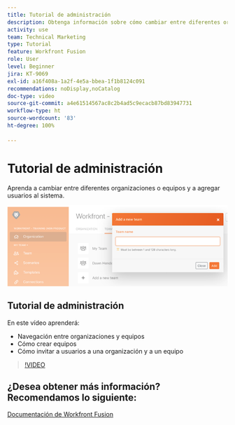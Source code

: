 ```yaml
---
title: Tutorial de administración
description: Obtenga información sobre cómo cambiar entre diferentes organizaciones o equipos y agregar usuarios al sistema en [!DNL Adobe Workfront Fusion].
activity: use
team: Technical Marketing
type: Tutorial
feature: Workfront Fusion
role: User
level: Beginner
jira: KT-9069
exl-id: a16f408a-1a2f-4e5a-bbea-1f1b8124c091
recommendations: noDisplay,noCatalog
doc-type: video
source-git-commit: a4e61514567ac8c2b4ad5c9ecacb87bd83947731
workflow-type: ht
source-wordcount: '83'
ht-degree: 100%

---
```


# Tutorial de administración

Aprenda a cambiar entre diferentes organizaciones o equipos y a agregar usuarios al sistema.

![Una imagen de un escenario con gestión de errores](assets/workfront-fusion-administration-1.png)

## Tutorial de administración

En este vídeo aprenderá:

* Navegación entre organizaciones y equipos
* Cómo crear equipos
* Cómo invitar a usuarios a una organización y a un equipo

>[!VIDEO](https://video.tv.adobe.com/v/335310/?quality=12&learn=on)

## ¿Desea obtener más información? Recomendamos lo siguiente:

[Documentación de Workfront Fusion](https://experienceleague.adobe.com/docs/workfront/using/adobe-workfront-fusion/workfront-fusion-2.html?lang=es)
